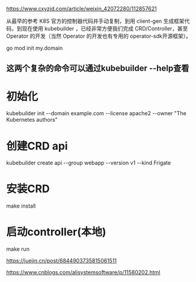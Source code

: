 https://www.cxyzjd.com/article/weixin_42072280/112857621

从最早的参考 K8S 官方的控制器代码并手动复制，到用 client-gen 生成框架代码，到现在使用 kubebuilder ，已经非常方便我们完成 CRD/Controller，甚至 Operator 的开发（当然 Operator 的开发也有专用的 operator-sdk开源框架）。

go mod init my.domain

## 这两个复杂的命令可以通过kubebuilder --help查看
# 初始化
kubebuilder init --domain example.com --license apache2 --owner "The Kubernetes authors" 
# 创建CRD api
kubebuilder create api --group webapp --version v1 --kind Frigate 
# 安装CRD
make install 
# 启动controller(本地)
make run

https://juejin.cn/post/6844903735815061511

https://www.cnblogs.com/alisystemsoftware/p/11580202.html 
